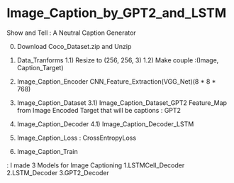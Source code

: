 # Image_Caption_by_GPT2_and_LSTM

 Show and Tell : A Neutral Caption Generator

0) Download Coco_Dataset.zip and Unzip

1) Data_Tranforms 
 1.1) Resize to (256, 256, 3)
 1.2) Make couple :(Image, Caption_Target)

2) Image_Caption_Encoder
  CNN_Feature_Extraction(VGG_Net)(8 * 8 * 768)

3) Image_Caption_Dataset
 3.1) Image_Caption_Dataset_GPT2 
   Feature_Map from Image
   Encoded Target that will be captions : GPT2

4) Image_Caption_Decoder 
 4.1) Image_Caption_Decoder_LSTM
  
5) Image_Caption_Loss : CrossEntropyLoss

6) Image_Caption_Train

: I made 3 Models for Image Captioning
 1.LSTMCell_Decoder
 2.LSTM_Decoder
 3.GPT2_Decoder
 

